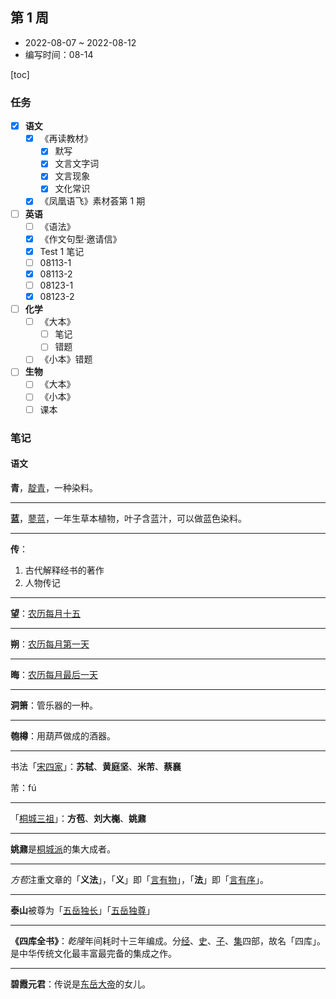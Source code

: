 ## 第 1 周

- 2022-08-07 ~ 2022-08-12
- 编写时间：08-14

[toc]

### 任务

- [x] **语文**
    - [x] 《再读教材》
        - [x] 默写
        - [x] 文言文字词
        - [x] 文言现象
        - [x] 文化常识
    - [x] 《凤凰语飞》素材荟第 1 期
- [ ] **英语**
    - [ ] 《语法》
    - [x] 《作文句型·邀请信》
    - [x] Test 1 笔记
    - [ ] 08113-1
    - [x] 08113-2
    - [ ] 08123-1
    - [x] 08123-2
- [ ] **化学**
    - [ ] 《大本》
        - [ ] 笔记
        - [ ] 错题
    - [ ] 《小本》错题
- [ ] **生物**
    - [ ] 《大本》
    - [ ] 《小本》
    - [ ] 课本

### 笔记

#### 语文

**青**，<u>靛青</u>，一种染料。

<hr class='section'>

**蓝**，<u>蓼蓝</u>，一年生草本植物，叶子含蓝汁，可以做蓝色染料。

<hr class='section'>

**传**：

1. 古代解释经书的著作
2. 人物传记

<hr class='section'>

**望**：<u>农历每月十五</u>

<hr class='section'>

**朔**：<u>农历每月第一天</u>

<hr class='section'>

**晦**：<u>农历每月最后一天</u>

<hr class='section'>

**洞箫**：管乐器的一种。

<hr class='section'>

**匏樽**：用葫芦做成的酒器。

<hr class='section'>

书法「<u>宋四家</u>」：**苏轼**、**黄庭坚**、**米芾**、**蔡襄**

芾：fú

<hr class='section'>

「<u>桐城三祖</u>」：**方苞**、**刘大櫆**、**姚鼐**

<hr class='section'>

**姚鼐**是<u>桐城派</u>的集大成者。

<hr class='section'>

*方苞*注重文章的「**义法**」，「**义**」即「<u>言有物</u>」，「**法**」即「<u>言有序</u>」。

<hr class='section'>

**泰山**被尊为「<u>五岳独长</u>」「<u>五岳独尊</u>」

<hr class='section'>

**《四库全书》**：*乾隆*年间耗时十三年编成。分<u>经</u>、<u>史</u>、<u>子</u>、<u>集</u>四部，故名「四库」。是中华传统文化最丰富最完备的集成之作。

<hr class='section'>

**碧霞元君**：传说是<u>东岳大帝</u>的女儿。
